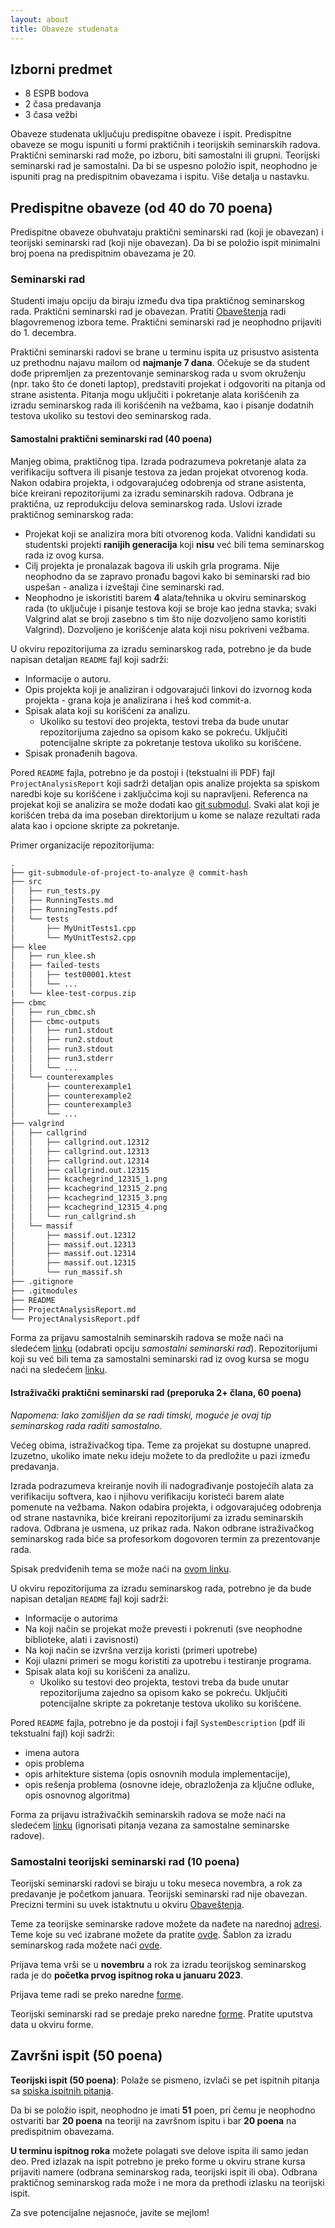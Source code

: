 ```yaml
---
layout: about
title: Obaveze studenata 
---
```



## Izborni predmet
- 8 ESPB bodova
- 2 časa predavanja
- 3 časa vežbi

Obaveze studenata uključuju predispitne obaveze i ispit. Predispitne obaveze se mogu ispuniti u formi praktičnih i teorijskih seminarskih radova. Praktični seminarski rad može, po izboru, biti samostalni ili grupni. Teorijski seminarski rad je samostalni. Da bi se uspesno položio ispit, neophodno je ispuniti prag na predispitnim obavezama i ispitu. Više detalja u nastavku.

## Predispitne obaveze (od 40 do 70 poena)

Predispitne obaveze obuhvataju praktični seminarski rad (koji je obavezan) i teorijski seminarski rad (koji nije obavezan). Da bi se položio ispit minimalni broj poena na predispitnim obavezama je 20.

### Seminarski rad

Studenti imaju opciju da biraju između dva tipa praktičnog seminarskog rada. Praktični seminarski rad je obavezan. Pratiti [Obaveštenja](archives.html) radi blagovremenog izbora teme. Praktični seminarski rad je neophodno prijaviti do 1. decembra. 

Praktični seminarski radovi se brane u terminu ispita uz prisustvo asistenta uz prethodnu najavu mailom od **najmanje 7 dana**. Očekuje se da student dođe pripremljen za prezentovanje seminarskog rada u svom okruženju (npr. tako što će doneti laptop), predstaviti projekat i odgovoriti na pitanja od strane asistenta. Pitanja mogu uključiti i pokretanje alata korišćenih za izradu seminarskog rada ili korišćenih na vežbama, kao i pisanje dodatnih testova ukoliko su testovi deo seminarskog rada.

#### Samostalni praktični seminarski rad (40 poena)

Manjeg obima, praktičnog tipa. Izrada podrazumeva pokretanje alata za verifikaciju softvera ili pisanje testova za jedan projekat otvorenog koda. Nakon odabira projekta, i odgovarajućeg odobrenja od strane asistenta, biće kreirani repozitorijumi za izradu seminarskih radova. Odbrana je praktična, uz reprodukciju delova seminarskog rada. Uslovi izrade praktičnog seminarskog rada:
- Projekat koji se analizira mora biti otvorenog koda. Validni kandidati su studentski projekti **ranijih generacija** koji **nisu** već bili tema seminarskog rada iz ovog kursa.
- Cilj projekta je pronalazak bagova ili uskih grla programa. Nije neophodno da se zapravo pronađu bagovi kako bi seminarski rad bio uspešan - analiza i izveštaji čine seminarski rad.
- Neophodno je iskoristiti barem **4** alata/tehnika u okviru seminarskog rada (to uključuje i pisanje testova koji se broje kao jedna stavka; svaki Valgrind alat se broji zasebno s tim što nije dozvoljeno samo koristiti Valgrind). Dozvoljeno je korišćenje alata koji nisu pokriveni vežbama.

U okviru repozitorijuma za izradu seminarskog rada, potrebno je da bude napisan detaljan `README` fajl koji sadrži:
- Informacije o autoru.
- Opis projekta koji je analiziran i odgovarajući linkovi do izvornog koda projekta - grana koja je analizirana i heš kod commit-a.
- Spisak alata koji su korišćeni za analizu.
    - Ukoliko su testovi deo projekta, testovi treba da bude unutar repozitorijuma zajedno sa opisom kako se pokreću. Uključiti potencijalne skripte za pokretanje testova ukoliko su korišćene.
- Spisak pronađenih bagova.

Pored `README` fajla, potrebno je da postoji i (tekstualni ili PDF) fajl `ProjectAnalysisReport` koji sadrži detaljan opis analize projekta sa spiskom naredbi koje su korišćene i zaključcima koji su napravljeni. Referenca na projekat koji se analizira se može dodati kao [git submodul](https://git-scm.com/docs/git-submodule). Svaki alat koji je korišćen treba da ima poseban direktorijum u kome se nalaze rezultati rada alata kao i opcione skripte za pokretanje.

Primer organizacije repozitorijuma:
```txt
.
├── git-submodule-of-project-to-analyze @ commit-hash
├── src
│   ├── run_tests.py
│   ├── RunningTests.md
│   ├── RunningTests.pdf
│   └── tests
│       ├── MyUnitTests1.cpp
│       └── MyUnitTests2.cpp
├── klee
│   ├── run_klee.sh
│   ├── failed-tests
│   │   ├── test00001.ktest
│   │   └── ...
|   └── klee-test-corpus.zip
├── cbmc
│   ├── run_cbmc.sh
│   ├── cbmc-outputs
│   │   ├── run1.stdout
│   │   ├── run2.stdout
│   │   ├── run3.stdout
│   │   ├── run3.stderr
│   │   └── ...
│   └── counterexamples
│       ├── counterexample1
│       ├── counterexample2
│       ├── counterexample3
│       └── ...
├── valgrind
│   ├── callgrind
│   │   ├── callgrind.out.12312
│   │   ├── callgrind.out.12313
│   │   ├── callgrind.out.12314
│   │   ├── callgrind.out.12315
│   │   ├── kcachegrind_12315_1.png
│   │   ├── kcachegrind_12315_2.png
│   │   ├── kcachegrind_12315_3.png
│   │   ├── kcachegrind_12315_4.png
│   │   └── run_callgrind.sh
│   └── massif
│       ├── massif.out.12312
│       ├── massif.out.12313
│       ├── massif.out.12314
│       ├── massif.out.12315
│       └── run_massif.sh
├── .gitignore
├── .gitmodules
├── README
├── ProjectAnalysisReport.md
└── ProjectAnalysisReport.pdf
```

Forma za prijavu samostalnih seminarskih radova se može naći na sledećem [linku](https://forms.gle/uhDiDK2R75J7vdjH6) (odabrati opciju _samostalni seminarski rad_). Repozitorijumi koji su već bili tema za samostalni seminarski rad iz ovog kursa se mogu naći na sledećem [linku](https://docs.google.com/spreadsheets/d/1tSoUTqnhZ7V26ov_o9QCxz_I1JAxEwFAkB34PmzVOhQ/edit?usp=sharing).

#### Istraživački praktični seminarski rad (preporuka 2+ člana, 60 poena)

*Napomena: Iako zamišljen da se radi timski, moguće je ovaj tip seminarskog rada raditi samostalno.*

Većeg obima, istraživačkog tipa. Teme za projekat su dostupne unapred. Izuzetno, ukoliko imate neku ideju možete to da predložite u pazi između predavanja. 

Izrada podrazumeva kreiranje novih ili nadograđivanje postojećih alata za verifikaciju softvera, kao i njihovu verifikaciju koristeći barem alate pomenute na vežbama. Nakon odabira projekta, i odgovarajućeg odobrenja od strane nastavnika, biće kreirani repozitorijumi za izradu seminarskih radova. Odbrana je usmena, uz prikaz rada. Nakon odbrane istraživačkog seminarskog rada biće sa profesorkom dogovoren termin za prezentovanje rada.

Spisak predviđenih tema se može naći na [ovom linku](https://docs.google.com/document/d/1yueEK1Cs7Oru6gCFrSjrf4FfK5-P9P4TB21XBr-gXLs/edit?usp=sharing). 

U okviru repozitorijuma za izradu seminarskog rada, potrebno je da bude napisan detaljan `README` fajl koji sadrži:
- Informacije o autorima
- Na koji način se projekat može prevesti i pokrenuti (sve neophodne biblioteke, alati i zavisnosti)
- Na koji način se izvršna verzija koristi (primeri upotrebe)
- Koji ulazni primeri se mogu koristiti za upotrebu i testiranje programa.
- Spisak alata koji su korišćeni za analizu.
    - Ukoliko su testovi deo projekta, testovi treba da bude unutar repozitorijuma zajedno sa opisom kako se pokreću. Uključiti potencijalne skripte za pokretanje testova ukoliko su korišćene.

Pored `README` fajla, potrebno je da postoji i fajl `SystemDescription` (pdf ili tekstualni fajl) koji sadrži:
- imena autora
- opis problema
- opis arhitekture sistema (opis osnovnih modula implementacije),
- opis rešenja problema (osnovne ideje, obrazloženja za ključne odluke, opis osnovnog algoritma)

Forma za prijavu istraživačkih seminarskih radova se može naći na sledećem [linku](https://forms.gle/uhDiDK2R75J7vdjH6) (ignorisati pitanja vezana za samostalne seminarske radove).

### Samostalni teorijski seminarski rad (10 poena)

Teorijski seminarski radovi se biraju u toku meseca novembra, a rok za predavanje je početkom januara. Teorijski seminarski rad nije obavezan. Precizni termini su uvek istaktnutu u okviru [Obaveštenja](archives.html).

Teme za teorijske seminarske radove možete da nađete na narednoj [adresi]({{site.poincare-vs}}/seminarski/temeZaTeorijskiSeminarski2022.pdf). Teme koje su već izabrane možete da pratite [ovde]({{site.poincare-vs}}/seminarski/temeZaTeorijskiSeminarski2022.txt). Šablon za izradu seminarskog rada možete naći [ovde](http://www.verifikacijasoftvera.matf.bg.ac.rs/vs/seminarski/sablon_za_seminarski_rad.zip).

Prijava tema vrši se u **novembru** a rok za izradu teorijskog seminarskog rada je do **početka prvog ispitnog roka u januaru 2023**. 

Prijava teme radi se preko naredne [forme](https://forms.gle/tWCw3H9Sed2QYux29). 

Teorijski seminarski rad se predaje preko naredne [forme](http://www.alas.matf.bg.ac.rs/~milena/vs_seminarski.html). Pratite uputstva data u okviru forme. 

## Završni ispit (50 poena)
**Teorijski ispit (50 poena)**: Polaže se pismeno, izvlači se pet ispitnih pitanja sa [spiska ispitnih pitanja]({{site.poincare-vs}}/predavanja/VS_IspitanaPitanja.pdf).

Da bi se položio ispit, neophodno je imati **51** poen, pri čemu je neophodno ostvariti bar **20 poena** na teoriji na završnom ispitu i bar **20 poena** na predispitnim obavezama.

**U terminu ispitnog roka** možete polagati sve delove ispita ili samo jedan deo. Pred izlazak na ispit potrebno je preko forme u okviru strane kursa prijaviti namere (odbrana seminarskog rada, teorijski ispit ili oba). Odbrana praktičnog seminarskog rada može i ne mora da prethodi izlasku na teorijski ispit. 

Za sve potencijalne nejasnoće, javite se mejlom! 
